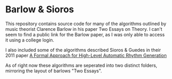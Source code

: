 # Barlow & Sioros
This repository contains source code for many of the algorithms outlined by music theorist Clarence Barlow in his paper Two Essays on Theory. I can't seem to find a public link for the Barlow paper, as I was only able to access it using a college login. 

I also included some of the algorithms described Sioros & Guedes in their 2011 paper [A Formal Approach for High-Level Automatic Rhythm Generation](https://archive.bridgesmathart.org/2011/bridges2011-233.pdf)

As of right now these algorithms are seperated into two distinct folders, mirroring the layout of barlows "Two Essays". 